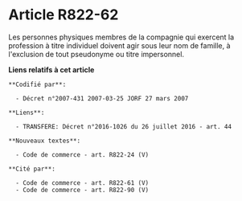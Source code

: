 # Article R822-62

Les personnes physiques membres de la compagnie qui exercent la profession à titre individuel doivent agir sous leur nom de
famille, à l'exclusion de tout pseudonyme ou titre impersonnel.

**Liens relatifs à cet article**

	**Codifié par**:

	  - Décret n°2007-431 2007-03-25 JORF 27 mars 2007

	**Liens**:

	  - TRANSFERE: Décret n°2016-1026 du 26 juillet 2016 - art. 44

	**Nouveaux textes**:

	  - Code de commerce - art. R822-24 (V)

	**Cité par**:

	  - Code de commerce - art. R822-61 (V)
	  - Code de commerce - art. R822-90 (V)
